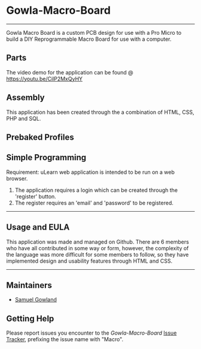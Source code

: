 # Gowla-Macro-Board
---

Gowla Macro Board is a custom PCB design for use with a Pro Micro to build a DIY Reprogrammable Macro Board for use with a computer.


## Parts

The video demo for the application can be found @ https://youtu.be/CilP2MxQyHY


## Assembly

This application has been created through the a combination of HTML, CSS, PHP and SQL.

## Prebaked Profiles


## Simple Programming

Requirement: uLearn web application is intended to be run on a web browser.

1. The application requires a login which can be created through the 'register' button.
2. The register requires an 'email' and 'password' to be registered.

---

## Usage and EULA 

This application was made and managed on Github. There are 6 members who have all contributed in some way or form,
however, the complexity of the language was more difficult for some members to follow, so they have implemented design
and usability features through HTML and CSS.

---

## Maintainers

* [Samuel Gowland](https://github.com/SamGowland)

## Getting Help

Please report issues you encounter to the
*Gowla-Macro-Board*
[Issue Tracker](https://github.com/SamGowland/Gowla-Macro-Board/issues), prefixing the
issue name with "Macro".
